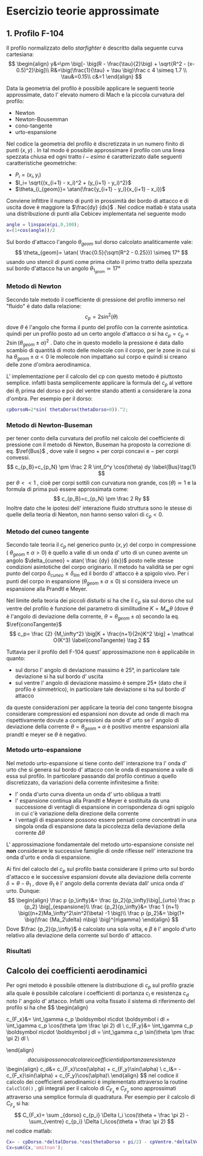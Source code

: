# Esercizio teorie approssimate

## 1. Profilo F-104

Il profilo normalizzato dello *starfighter* è descritto dalla seguente curva cartesiana:
$$
\begin{align}
y&=\pm \big[- \big(R - \frac{\tau}{2}\big) + \sqrt{R^2 - (x-0.5)^2}\big]\\
R&=\big(\frac{1}{\tau} + \tau \big)\frac c 4 \simeq 1.7 \\
\tau&=0.15\\
c&=1
\end{align}
$$

Data la geometria del profilo è possibile applicare le seguenti teorie approssimate, dato l' elevato numero di Mach e la piccola curvatura del profilo:

* Newton
* Newton-Bousemman
* cono-tangente 
* urto-espansione

Nel codice la geometria del profilo è discretizzata in un numero finito di punti $(x,y)$ . In tal modo é possibile approssimare il profilo con una linea spezzata chiusa ed ogni tratto $i-esimo$  é caratterizzato dalle seguenti caratteristiche geometriche:

- $P_i=(x_i,y_i)$ 
- $l_i= \sqrt{(x_{i+1} - x_i)^2 + (y_{i+1} - y_i)^2}$
- $\theta_{i_{geom}}= \atan(\frac{y_{i+1} - y_i}{x_{i+1} - x_i})$

Conviene infittire il numero di punti in prossimità dei bordo di attacco e di uscita dove è maggiore la $\frac{dy} {dx}$ . Nel codice matlab è stata usata una distribuzione di punti alla Cebicev implementata nel seguente modo

```matlab
angle = linspace(pi,0,100);
x=(1+cos(angle))/2
```

 Sul bordo d'attacco l'angolo $\theta_{geom}$  sul dorso calcolato analiticamente vale:
$$
\theta_{geom}= \atan( \frac{0.5}{\sqrt{R^2 - 0.25}}) \simeq 17°
$$
usando uno stencil di punti come prima citato il primo tratto della spezzata sul bordo d'attacco ha un angolo $\theta_{1_{geom}} \simeq 17°$

### Metodo di Newton

Secondo tale metodo il coefficiente di pressione del profilo immerso nel "fluido" é dato dalla relazione:
$$
c_p = 2\sin^2(\theta)
$$
dove $\theta$  é l'angolo che forma il punto del profilo con la corrente asintotica. quindi per un profilo posto ad un certo angolo d'attacco $\alpha$  si ha $c_p=c_p = 2\sin(\theta_{geom} \pm \alpha)^2$ . 
Dato che in questo modello la pressione é data dallo scambio di quantità di moto delle molecole con il corpo,  per le zone in cui si ha $\theta_{geom} \pm \alpha < 0$ le molecole non impattano sul corpo e quindi si creano delle zone d'ombra aerodinamica.

L' implementazione per il calcolo del cp con questo metodo é piuttosto semplice.  infatti basta semplicemente applicare la formula del $c_p$ al vettore dei $\theta_i$ prima del dorso e poi del ventre stando attenti a considerare la zona d'ombra. Per esempio per il dorso:

```matlab
cpDorsoN=2*sin( thetaDorso(thetaDorso>0)).^2;
```

### Metodo di Newton-Buseman

per tener conto della curvatura del profilo nel calcolo del coefficiente di pressione con il metodo di Newton, Buseman ha proposto la correzione di eq. $\ref{Bus}$ , dove vale il segno $+$ per corpi concavi e $-$ per corpi convessi.
$$
c_{p_B}=c_{p_N} \pm \frac 2 R \int_0^y \cos(\theta) dy \label{Bus}\tag{1}
$$
per $\theta << 1$ ,  cioè per corpi sottili con curvatura non grande, $\cos(\theta)\simeq 1$ e la formula di prima può essere approssimata come:
$$
c_{p_B}=c_{p_N} \pm \frac 2 Ry
$$
Inoltre dato che le ipotesi dell' interazione fluido struttura sono le stesse di quelle della teoria di Newton, non hanno senso valori di $c_p < 0$. 

### Metodo del cuneo tangente

Secondo tale teoria il $c_p$ nel generico punto  $(x,y)$ del corpo in compressione ( $\theta_{geom} \pm \alpha > 0$)   è quello a valle di un onda d' urto di un cuneo avente un angolo $\delta_{cuneo} = atan( \frac {dy} {dx})$  posto nelle stesse condizioni asintotiche del corpo originario.  Il metodo ha validità se per ogni punto del corpo $\delta_{cuneo} \leq \delta_{lim}$  ed il bordo d' attacco è a spigolo vivo.
Per i punti del corpo in espansione ($\theta_{geom} \pm \alpha \leq 0$) si considera invece un espansione alla Prandtl e Meyer.

Nel limite della teoria dei piccoli disturbi si ha che il $c_p$ sia sul dorso che sul ventre del profilo è funzione del parametro di similitudine $K=M_\infty \theta$  (dove $\theta$ è l'angolo di deviazione della corrente, $\theta= \theta_{geom}\pm\alpha$) secondo la eq. $\ref{conoTangente}$
$$
c_p= \frac {2} {M_\infty^2} \big[K + \frac{n+1}{2n}K^2 \big] + \mathcal O(K^3) \label{conoTangente} \tag 2
$$

Tuttavia per il profilo dell F-104 quest' approssimazione non è applicabile in quanto:

- sul dorso l' angolo di deviazione massimo è 25°,  in particolare tale deviazione si ha sul bordo d' uscita
- sul ventre l' angolo di deviazione massimo è sempre 25* (dato che il profilo è simmetrico), in particolare tale deviazione si ha sul bordo d' attacco

da queste considerazioni per applicare la teoria del cono tangente bisogna considerare compressioni ed espansioni non dovute ad onde di mach ma  rispettivamente dovute a compressioni da onde d' urto se l' angolo di deviazione  della corrente $\theta=\theta_{geom}+\alpha$  è positivo mentre espansioni alla prandtl e meyer se $\theta$  è negativo.
<!--TODO insert angle image-->


### Metodo urto-espansione

Nel metodo urto-espansione si tiene conto dell' interazione tra l' onda d' urto che si genera sul bordo d' attacco con le onda di espansione a valle di essa sul profilo.
In particolare passando dal profilo continuo a quello discretizzato, da variazioni della corrente infinitesime a finite:

- l' onda d'urto curva diventa un onda d' urto obliqua a tratti
- l' espansione continua alla Prandtl e Meyer è sostituita da una successione di ventagli di espansione in corrispondenza di ogni spigolo in cui c'è variazione della direzione della corrente
- I ventagli di espansione possono essere pensati come concentrati in una singola onda di espansione data la piccolezza della deviazione della corrente $\Delta\theta$

L' approssimazione fondamentale del metodo urto-espansione consiste nel **non** considerare le successive famiglie di onde riflesse nell' interazione tra onda d'urto e onda di espansione.

Ai fini del caloclo del $c_p$ sul profilo basta considerare il primo urto sul bordo d'attacco e le successive espansioni dovute alla deviazione della corrente $\delta= \theta-\theta_1$ , dove $\theta_1$ è l' angolo della corrente deviata dall' unica onda d' urto. Dunque:
$$
\begin{align}
\frac p {p_\infty}&= \frac {p_2}{p_\infty}\big|_{urto} \frac p {p_2} \big|_{espansione}\\
\frac {p_2}{p_\infty}&= \frac 1 {n+1} \big((n+2)Ma_\infty^2\sin^2(\beta) -1 \big)\\
\frac p {p_2}&= \big(1+ \big(\frac {Ma_2\delta} n\big) \big)^{n\gamma}
\end{align}
$$
Dove $\frac {p_2}{p_\infty}$ è calcolato una sola volta,  e $\beta$  è l' angolo d'urto relativo alla deviazione della corrente sul bordo d' attacco.

### Risultati



## Calcolo dei coefficienti aerodinamici

Per ogni metodo è possibile ottenere la distribuzione di $c_p$ sul profilo grazie alla quale è possibile calcolare i coefficienti di portanza $c_l$ e resistenza $c_d$  noto l' angolo d' attacco. Infatti una volta fissato il sistema di riferimento del profilo si ha che 
$$
\begin{align}

c_{F_x}&= \int_\gamma c_p \boldsymbol n\cdot \boldsymbol i dl =  \int_\gamma c_p \cos(\theta \pm \frac \pi 2) dl \\
c_{F_y}&= \int_\gamma c_p \boldsymbol n\cdot \boldsymbol j dl = \int_\gamma c_p \sin(\theta \pm \frac \pi 2) dl  \\

\end{align}
$$
da cui si possono calcolare i coefficienti di portanza e resistenza
$$
\begin{align}
c_d&= c_{F_x}\cos(\alpha) + c_{F_y}\sin(\alpha) \\
c_l&= -c_{F_x}\sin(\alpha) + c_{F_y}\cos(\alpha)\\
\end{align}
$$
nel codice il calcolo dei coefficienti aerodinamici è implementato attraverso la routine <code>CalcClCd()</code> , gli integrali per il calcolo di $C_{F_x}$ e $C_{F_y}$ sono approssimati attraverso una semplice formula di quadratura.  Per esempio per il calcolo di $C_{F_x}$ si ha:
$$
C_{F_x}= \sum _{dorso} c_{p_i} \Delta l_i \cos(\theta + \frac \pi 2) - \sum_{ventre} c_{p_i} \Delta l_i\cos(\theta + \frac \pi 2)
$$
nel codice matlab:

```matlab
Cx= - cpDorso.*deltalDorso.*cos(thetaDorso + pi/2) - cpVentre.*deltalVentre.*cos(thetaVentre + pi/2);
Cx=sum(Cx,'omitnan');

```

